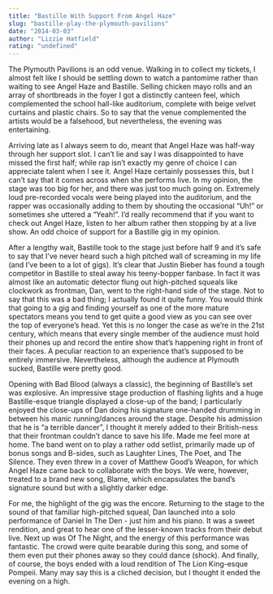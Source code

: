 ```yaml
---
title: "Bastille With Support From Angel Haze"
slug: "bastille-play-the-plymouth-pavilions"
date: "2014-03-03"
author: "Lizzie Hatfield"
rating: "undefined"
---
```


The Plymouth Pavilions is an odd venue. Walking in to collect my tickets, I almost felt like I should be settling down to watch a pantomime rather than waiting to see Angel Haze and Bastille. Selling chicken mayo rolls and an array of shortbreads in the foyer I got a distinctly canteen feel, which complemented the school hall-like auditorium, complete with beige velvet curtains and plastic chairs. So to say that the venue complemented the artists would be a falsehood, but nevertheless, the evening was entertaining.

Arriving late as I always seem to do, meant that Angel Haze was half-way through her support slot. I can’t lie and say I was disappointed to have missed the first half; while rap isn’t exactly my genre of choice I can appreciate talent when I see it. Angel Haze certainly possesses this, but I can’t say that it comes across when she performs live. In my opinion, the stage was too big for her, and there was just too much going on. Extremely loud pre-recorded vocals were being played into the auditorium, and the rapper was occasionally adding to them by shouting the occasional “Uh!” or sometimes she uttered a “Yeah!”. I’d really recommend that if you want to check out Angel Haze, listen to her album rather then stopping by at a live show. An odd choice of support for a Bastille gig in my opinion.

After a lengthy wait, Bastille took to the stage just before half 9 and it’s safe to say that I’ve never heard such a high pitched wall of screaming in my life (and I’ve been to a lot of gigs). It’s clear that Justin Bieber has found a tough competitor in Bastille to steal away his teeny-bopper fanbase. In fact it was almost like an automatic detector flung out high-pitched squeals like clockwork as frontman, Dan, went to the right-hand side of the stage. Not to say that this was a bad thing; I actually found it quite funny. You would think that going to a gig and finding yourself as one of the more mature spectators means you tend to get quite a good view as you can see over the top of everyone’s head. Yet this is no longer the case as we’re in the 21st century, which means that every single member of the audience must hold their phones up and record the entire show that’s happening right in front of their faces. A peculiar reaction to an experience that’s supposed to be entirely immersive. Nevertheless, although the audience at Plymouth sucked, Bastille were pretty good.

Opening with Bad Blood (always a classic), the beginning of Bastille’s set was explosive. An impressive stage production of flashing lights and a huge Bastille-esque triangle displayed a close-up of the band; I particularly enjoyed the close-ups of Dan doing his signature one-handed drumming in between his manic running/dances around the stage. Despite his admission that he is “a terrible dancer”, I thought it merely added to their British-ness that their frontman couldn’t dance to save his life. Made me feel more at home. The band went on to play a rather odd setlist, primarily made up of bonus songs and B-sides, such as Laughter Lines, The Poet, and The Silence. They even threw in a cover of Matthew Good’s Weapon, for which Angel Haze came back to collaborate with the boys. We were, however, treated to a brand new song, Blame, which encapsulates the band’s signature sound but with a slightly darker edge.

For me, the highlight of the gig was the encore. Returning to the stage to the sound of that familiar high-pitched squeal, Dan launched into a solo performance of Daniel In The Den - just him and his piano. It was a sweet rendition, and great to hear one of the lesser-known tracks from their debut live. Next up was Of The Night, and the energy of this performance was fantastic. The crowd were quite bearable during this song, and some of them even put their phones away so they could dance (shock). And finally, of course, the boys ended with a loud rendition of The Lion King-esque Pompeii. Many may say this is a cliched decision, but I thought it ended the evening on a high.
